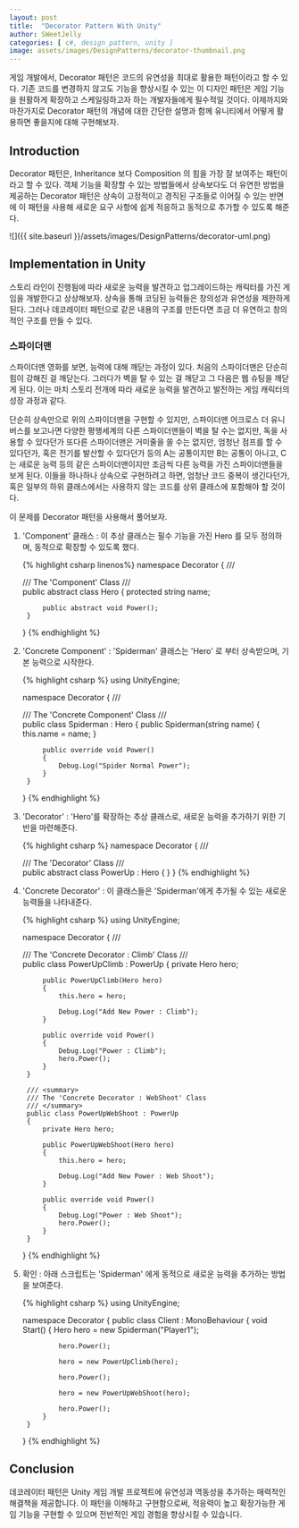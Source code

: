 ```yaml
---
layout: post
title:  "Decorator Pattern With Unity"
author: SWeetJelly
categories: [ c#, design pattern, unity ]
image: assets/images/DesignPatterns/decorator-thumbnail.png
---
```


게임 개발에서, Decorator 패턴은 코드의 유연성을 최대로 활용한 패턴이라고 할 수 있다. 기존 코드를 변경하지 않고도 기능을 향상시킬 수 있는 이 디자인 패턴은 게임 기능을 원활하게 확장하고 스케일링하고자 하는 개발자들에게 필수적일 것이다. 이제까지와 마찬가지로 Decorator 패턴의 개념에 대한 간단한 설명과 함께 유니티에서 어떻게 활용하면 좋을지에 대해 구현해보자.

## Introduction

Decorator 패턴은, Inheritance 보다 Composition 의 힘을 가장 잘 보여주는 패턴이라고 할 수 있다. 객체 기능을 확장할 수 있는 방법들에서 상속보다도 더 유연한 방법을 제공하는 Decorator 패턴은 상속이 고정적이고 경직된 구조들로 이어질 수 있는 반면에 이 패턴을 사용해 새로운 요구 사항에 쉽게 적응하고 동적으로 추가할 수 있도록 해준다.

![]({{ site.baseurl }}/assets/images/DesignPatterns/decorator-uml.png)

## Implementation in Unity

스토리 라인이 진행됨에 따라 새로운 능력을 발견하고 업그레이드하는 캐릭터를 가진 게임을 개발한다고 상상해보자. 상속을 통해 코딩된 능력들은 창의성과 유연성을 제한하게 된다. 그러나 데코레이터 패턴으로 같은 내용의 구조를 만든다면 조금 더 유연하고 창의적인 구조를 만들 수 있다.

### 스파이더맨

스파이더맨 영화를 보면, 능력에 대해 깨닫는 과정이 있다. 처음의 스파이더맨은 단순히 힘이 강해진 걸 깨닫는다. 그러다가 벽을 탈 수 있는 걸 깨닫고 그 다음은 웹 슈팅을 깨닫게 된다. 이는 마치 스토리 전개에 따라 새로운 능력을 발견하고 발전하는 게임 캐릭터의 성장 과정과 같다.

단순히 상속만으로 위의 스파이더맨을 구현할 수 있지만, 스파이더맨 어크로스 더 유니버스를 보고나면 다양한 평행세계의 다른 스파이더맨들이 벽을 탈 수는 없지만, 독을 사용할 수 있다던가 또다른 스파이더맨은 거미줄을 쏠 수는 없지만, 엄청난 점프를 할 수 있다던가, 혹은 전기를 발산할 수 있다던가 등의 A는 공통이지만 B는 공통이 아니고, C는 새로운 능력 등의 같은 스파이더맨이지만 조금씩 다른 능력을 가진 스파이더맨들을 보게 된다. 이들을 하나하나 상속으로 구현하려고 하면, 엄청난 코드 중복이 생긴다던가, 혹은 일부의 하위 클래스에서는 사용하지 않는 코드를 상위 클래스에 포함해야 할 것이다.

이 문제를 Decorator 패턴을 사용해서 풀어보자.

1. 'Component' 클래스 : 이 추상 클래스는 필수 기능을 가진 Hero 를 모두 정의하며, 동적으로 확장할 수 있도록 했다.

    {% highlight csharp linenos%}
    namespace Decorator
    {
        /// <summary>
        /// The 'Component' Class
        /// </summary>
        public abstract class Hero
        {
            protected string name;

            public abstract void Power();
        }
    }
    {% endhighlight %}

2. 'Concrete Component' : 'Spiderman' 클래스는 'Hero' 로 부터 상속받으며, 기본 능력으로 시작한다.

    {% highlight csharp %}
    using UnityEngine;

    namespace Decorator
    {
        /// <summary>
        /// The 'Concrete Component' Class
        /// </summary>
        public class Spiderman : Hero
        {
            public Spiderman(string name)
            {
                this.name = name;
            }

            public override void Power()
            {
                Debug.Log("Spider Normal Power");
            }
        }
    }
    {% endhighlight %}

3. 'Decorator' : 'Hero'를 확장하는 추상 클래스로, 새로운 능력을 추가하기 위한 기반을 마련해준다.

    {% highlight csharp %}
    namespace Decorator
    {
        /// <summary>
        /// The 'Decorator' Class
        /// </summary>
        public abstract class PowerUp : Hero
        {
        }
    }
    {% endhighlight %}

4. 'Concrete Decorator' : 이 클래스들은 'Spiderman'에게 추가될 수 있는 새로운 능력들을 나타내준다.

    {% highlight csharp %}
    using UnityEngine;

    namespace Decorator
    {
        /// <summary>
        /// The 'Concrete Decorator : Climb' Class
        /// </summary>
        public class PowerUpClimb : PowerUp
        {
            private Hero hero;

            public PowerUpClimb(Hero hero)
            {
                this.hero = hero;

                Debug.Log("Add New Power : Climb");
            }

            public override void Power()
            {
                Debug.Log("Power : Climb");
                hero.Power();
            }
        }

        /// <summary>
        /// The 'Concrete Decorator : WebShoot' Class
        /// </summary>
        public class PowerUpWebShoot : PowerUp
        {
            private Hero hero;

            public PowerUpWebShoot(Hero hero)
            {
                this.hero = hero;

                Debug.Log("Add New Power : Web Shoot");
            }

            public override void Power()
            {
                Debug.Log("Power : Web Shoot");
                hero.Power();
            }
        }
    }
    {% endhighlight %}

5. 확인 : 아래 스크립트는 'Spiderman' 에게 동적으로 새로운 능력을 추가하는 방법을 보여준다.

    {% highlight csharp %}
    using UnityEngine;

    namespace Decorator
    {
        public class Client : MonoBehaviour
        {
            void Start()
            {
                Hero hero = new Spiderman("Player1");

                hero.Power();

                hero = new PowerUpClimb(hero);

                hero.Power();

                hero = new PowerUpWebShoot(hero);

                hero.Power();
            }
        }
    }
    {% endhighlight %}

## Conclusion

데코레이터 패턴은 Unity 게임 개발 프로젝트에 유연성과 역동성을 추가하는 매력적인 해결책을 제공합니다. 이 패턴을 이해하고 구현함으로써, 적응력이 높고 확장가능한 게임 기능을 구현할 수 있으며 전반적인 게임 경험을 향상시킬 수 있습니다.
